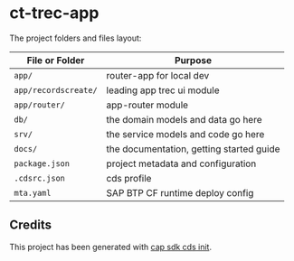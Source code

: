 # ct-trec-app

The project folders and files layout:

| File or Folder       | Purpose                                  |
| -------------------- | ---------------------------------------- |
| `app/`               | router-app for local dev                 |
| `app/recordscreate/` | leading app trec ui module               |
| `app/router/`        | app-router module                        |
| `db/`                | the domain models and data go here       |
| `srv/`               | the service models and code go here      |
| `docs/`              | the documentation, getting started guide |
| `package.json`       | project metadata and configuration       |
| `.cdsrc.json`        | cds profile                              |
| `mta.yaml`           | SAP BTP CF runtime deploy config         |

## Credits

This project has been generated with [cap sdk cds init](https://cap.cloud.sap/docs/get-started/in-a-nutshell).
